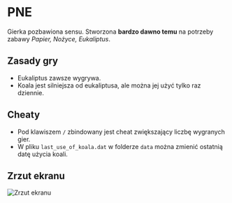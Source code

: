 # PNE
Gierka pozbawiona sensu. Stworzona **bardzo dawno temu** na potrzeby zabawy *Papier, Nożyce, Eukaliptus*.

## Zasady gry
- Eukaliptus zawsze wygrywa.
- Koala jest silniejsza od eukaliptusa, ale można jej użyć tylko raz dziennie.

## Cheaty
- Pod klawiszem `/` zbindowany jest cheat zwiększający liczbę wygranych gier.
- W pliku `last_use_of_koala.dat` w folderze `data` można zmienić ostatnią datę użycia koali.

## Zrzut ekranu
![Zrzut ekranu](https://i.imgur.com/0KrCxi2.png)